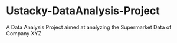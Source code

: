 # Ustacky-DataAnalysis-Project
A Data Analysis Project aimed at analyzing the Supermarket Data of Company XYZ

